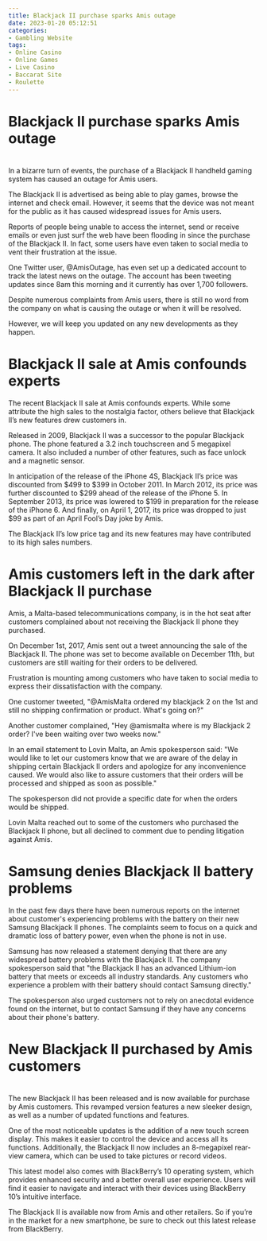 ```yaml
---
title: Blackjack II purchase sparks Amis outage
date: 2023-01-20 05:12:51
categories:
- Gambling Website
tags:
- Online Casino
- Online Games
- Live Casino
- Baccarat Site
- Roulette
---
```



#  Blackjack II purchase sparks Amis outage

#

In a bizarre turn of events, the purchase of a Blackjack II handheld gaming system has caused an outage for Amis users.

The Blackjack II is advertised as being able to play games, browse the internet and check email. However, it seems that the device was not meant for the public as it has caused widespread issues for Amis users.

Reports of people being unable to access the internet, send or receive emails or even just surf the web have been flooding in since the purchase of the Blackjack II. In fact, some users have even taken to social media to vent their frustration at the issue.

One Twitter user, @AmisOutage, has even set up a dedicated account to track the latest news on the outage. The account has been tweeting updates since 8am this morning and it currently has over 1,700 followers.

Despite numerous complaints from Amis users, there is still no word from the company on what is causing the outage or when it will be resolved.

However, we will keep you updated on any new developments as they happen.

#  Blackjack II sale at Amis confounds experts

The recent Blackjack II sale at Amis confounds experts. While some attribute the high sales to the nostalgia factor, others believe that Blackjack II’s new features drew customers in.

Released in 2009, Blackjack II was a successor to the popular Blackjack phone. The phone featured a 3.2 inch touchscreen and 5 megapixel camera. It also included a number of other features, such as face unlock and a magnetic sensor.

In anticipation of the release of the iPhone 4S, Blackjack II’s price was discounted from $499 to $399 in October 2011. In March 2012, its price was further discounted to $299 ahead of the release of the iPhone 5. In September 2013, its price was lowered to $199 in preparation for the release of the iPhone 6. And finally, on April 1, 2017, its price was dropped to just $99 as part of an April Fool’s Day joke by Amis.

The Blackjack II’s low price tag and its new features may have contributed to its high sales numbers.

#  Amis customers left in the dark after Blackjack II purchase

Amis, a Malta-based telecommunications company, is in the hot seat after customers complained about not receiving the Blackjack II phone they purchased.

On December 1st, 2017, Amis sent out a tweet announcing the sale of the Blackjack II. The phone was set to become available on December 11th, but customers are still waiting for their orders to be delivered.

Frustration is mounting among customers who have taken to social media to express their dissatisfaction with the company.

One customer tweeted, "@AmisMalta ordered my blackjack 2 on the 1st and still no shipping confirmation or product. What's going on?"

Another customer complained, "Hey @amismalta where is my Blackjack 2 order? I've been waiting over two weeks now."

In an email statement to Lovin Malta, an Amis spokesperson said: "We would like to let our customers know that we are aware of the delay in shipping certain Blackjack II orders and apologize for any inconvenience caused. We would also like to assure customers that their orders will be processed and shipped as soon as possible."

The spokesperson did not provide a specific date for when the orders would be shipped.

Lovin Malta reached out to some of the customers who purchased the Blackjack II phone, but all declined to comment due to pending litigation against Amis.

#  Samsung denies Blackjack II battery problems

In the past few days there have been numerous reports on the internet about customer's experiencing problems with the battery on their new Samsung Blackjack II phones. The complaints seem to focus on a quick and dramatic loss of battery power, even when the phone is not in use.

Samsung has now released a statement denying that there are any widespread battery problems with the Blackjack II. The company spokesperson said that "the Blackjack II has an advanced Lithium-ion battery that meets or exceeds all industry standards. Any customers who experience a problem with their battery should contact Samsung directly."

The spokesperson also urged customers not to rely on anecdotal evidence found on the internet, but to contact Samsung if they have any concerns about their phone's battery.

#  New Blackjack II purchased by Amis customers
 #

The new Blackjack II has been released and is now available for purchase by Amis customers. This revamped version features a new sleeker design, as well as a number of updated functions and features.

One of the most noticeable updates is the addition of a new touch screen display. This makes it easier to control the device and access all its functions. Additionally, the Blackjack II now includes an 8-megapixel rear-view camera, which can be used to take pictures or record videos.

This latest model also comes with BlackBerry’s 10 operating system, which provides enhanced security and a better overall user experience. Users will find it easier to navigate and interact with their devices using BlackBerry 10’s intuitive interface.

The Blackjack II is available now from Amis and other retailers. So if you’re in the market for a new smartphone, be sure to check out this latest release from BlackBerry.